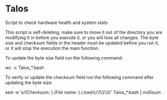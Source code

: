 # Talos

Script to check hardware health and system stats

This script is self-deleting, make sure to move it out of the directory you are modifying it in before you execute it, or you will lose all changes.
The byte size and checksum fields in the header must be updated before you run it, or it will stop the execution the main function.

To update the byte size field run the following command:

wc -c Talos_*.bash

To verify or update the checksum field run the following command after updating the byte size: 

sed -e 's/\(Checksum: \).*\(File name: \).*\(.bash\)/\1\2\3/' Talos_*.bash | md5sum
